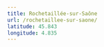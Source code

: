 ```yaml
---
title: Rochetaillée-sur-Saône
url: /rochetaillee-sur-saone/
latitude: 45.843
longitude: 4.835
---
```

